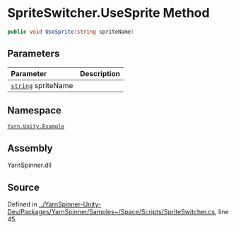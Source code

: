 # SpriteSwitcher.UseSprite Method


```csharp
public void UseSprite(string spriteName)
```

## Parameters
|Parameter|Description|
|:---|:---|
|[`string`](https://docs.microsoft.com/dotnet/api/System.String) spriteName||


## Namespace
[`Yarn.Unity.Example`](/api/csharp/yarn.unity.example/README.md)

## Assembly
YarnSpinner.dll

## Source
Defined in [../YarnSpinner-Unity-Dev/Packages/YarnSpinner/Samples~/Space/Scripts/SpriteSwitcher.cs](https://github.com/YarnSpinnerTool/YarnSpinner-Unity//blob/develop/Samples~/Space/Scripts/SpriteSwitcher.cs#L45), line 45.
